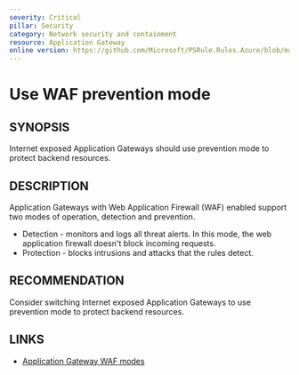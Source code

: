 ```yaml
---
severity: Critical
pillar: Security
category: Network security and containment
resource: Application Gateway
online version: https://github.com/Microsoft/PSRule.Rules.Azure/blob/main/docs/en/rules/Azure.AppGw.Prevention.md
---
```


# Use WAF prevention mode

## SYNOPSIS

Internet exposed Application Gateways should use prevention mode to protect backend resources.

## DESCRIPTION

Application Gateways with Web Application Firewall (WAF) enabled support two modes of operation, detection and prevention.

- Detection - monitors and logs all threat alerts.
In this mode, the web application firewall doesn't block incoming requests.
- Protection - blocks intrusions and attacks that the rules detect.

## RECOMMENDATION

Consider switching Internet exposed Application Gateways to use prevention mode to protect backend resources.

## LINKS

- [Application Gateway WAF modes](https://docs.microsoft.com/en-us/azure/application-gateway/waf-overview#waf-modes)
